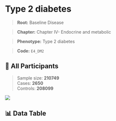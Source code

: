# Type 2 diabetes

> **Root:** Baseline Disease  

> **Chapter:** Chapter IV- Endocrine and metabolic  

> **Phenotype:** Type 2 diabetes  

> **Code:** `E4_DM2`

## 🧪 All Participants  
> Sample size: **210749**  
> Cases: **2650**  
> Controls: **208099**
<img src="/Sensitive/Figures/ALL/Baseline/E4_DM2.png"/>

## 📊 Data Table
<CsvTableMRF src="/Sensitive/Data/ALL/Baseline/LG_E4_DM2.csv"/>

